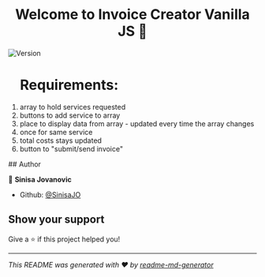 <h1 align="center">Welcome to Invoice Creator Vanilla JS 👋</h1>
<p>
  <img alt="Version" src="https://img.shields.io/badge/version-1.0-blue.svg?cacheSeconds=2592000" />
</p>

<ol>
  <h1>Requirements: </h1>
   <li> array to hold services requested </li>
   <li> buttons to add service to array </li>
   <li> place to display data from array - updated every time the array changes</li>
   <li> once for same service</li>
   <li> total costs stays updated</li>
   <li> button to &#34;submit/send invoice&#34; </li>
</ol>
## Author

👤 **Sinisa Jovanovic**

* Github: [@SinisaJO](https://github.com/SinisaJO)

## Show your support

Give a ⭐️ if this project helped you!

***
_This README was generated with ❤️ by [readme-md-generator](https://github.com/kefranabg/readme-md-generator)_
